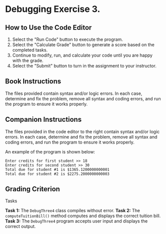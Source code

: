 # Debugging Exercise 3.

## How to Use the Code Editor

1. Select the "Run Code" button to execute the program.
2. Select the "Calculate Grade" button to generate a score based on the completed tasks.
3. Continue to modify, run, and calculate your code until you are happy with the grade.
4. Select the "Submit" button to turn in the assignment to your instructor.

## Book Instructions

The files provided contain syntax and/or logic errors. In each case, determine and fix the problem, remove all syntax and coding errors, and run the program to ensure it works properly.

## Companion Instructions

The files provided in the code editor to the right contain syntax and/or logic errors. In each case, determine and fix the problem, remove all syntax and coding errors, and run the program to ensure it works properly.

An example of the program is shown below:

```
Enter credits for first student >> 18
Enter credits for second student >> 30
Total due for student #1 is $1365.1200000000001
Total due for student #2 is $2275.2000000000003
```

## Grading Criterion

Tasks

**Task 1:** The `DebugThree4` class compiles without error.
**Task 2:** The `computeTuitionBill()` method computes and displays the correct tuition bill.
**Task 3:** The `DebugThree4` program accepts user input and displays the correct output.
